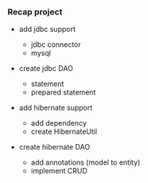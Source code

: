 ### Recap project

- add jdbc support
    - jdbc connector
    - mysql

- create jdbc DAO
    - statement
    - prepared statement
    
- add hibernate support
    - add dependency
    - create HibernateUtil
    
- create hibernate DAO
    - add annotations (model to entity)
    - implement CRUD